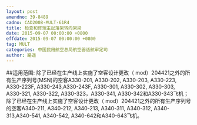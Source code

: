 ```yaml
---
layout: post
amendno: 39-8489
cadno: CAD2008-MULT-61R4
title: 检查和修理主起落架转向架梁
date: 2015-09-07 00:00:00 +0800
effdate: 2015-09-07 00:00:00 +0800
tag: MULT
categories: 中国民用航空总局航空器适航审定司
author: 路遥
---
```


##适用范围:
除了已经在生产线上实施了空客设计更改（ mod）204421之外的所有生产序列号(MSN)的空客A330-201, A330-202, A330-203, A330-223, A330-223F, A330-243,A330-243F, A330-301, A330-302, A330-303, A330-321, A330-322, A330-323，A330-341, A330-342和A330-343飞机；除了已经在生产线上实施了空客设计更改（ mod）204421之外的所有生产序列号的空客A340-211, A340-212, A340-213, A340-311, A340-312, A340-313,A340-541, A340-542, A340-642和A340-643飞机。

